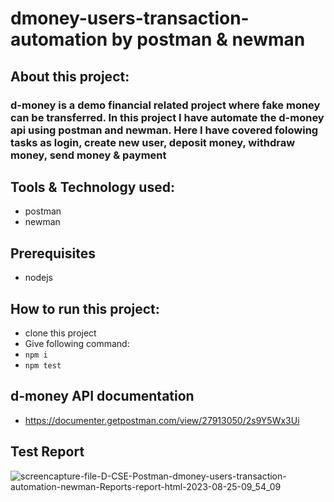 # dmoney-users-transaction-automation by postman & newman

## About this project:
### d-money is a demo financial related project where fake money can be transferred. In this project I have automate the d-money api using postman and newman. Here I have covered folowing tasks as login, create new user, deposit money, withdraw money, send money & payment

## Tools & Technology used:
- postman
- newman

## Prerequisites
- nodejs
  
## How to run this project:
- clone this project
- Give following command:
- ``` npm i ```
- ``` npm test ```

## d-money API documentation
- https://documenter.getpostman.com/view/27913050/2s9Y5Wx3Ui

## Test Report
![screencapture-file-D-CSE-Postman-dmoney-users-transaction-automation-newman-Reports-report-html-2023-08-25-09_54_09](https://github.com/Shaishab10/dmoney-users-transaction-automation-newman/assets/54171379/dd6d4e5b-afd9-4626-a676-133c03e95ea0)
